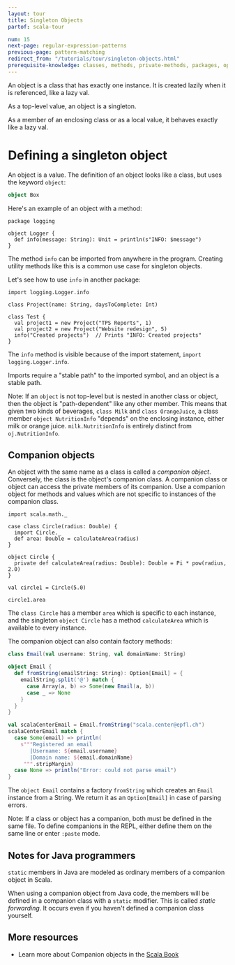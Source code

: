 ```yaml
---
layout: tour
title: Singleton Objects
partof: scala-tour

num: 15
next-page: regular-expression-patterns
previous-page: pattern-matching
redirect_from: "/tutorials/tour/singleton-objects.html"
prerequisite-knowledge: classes, methods, private-methods, packages, option
---
```

An object is a class that has exactly one instance. It is created lazily when it is referenced, like a lazy val.

As a top-level value, an object is a singleton.

As a member of an enclosing class or as a local value, it behaves exactly like a lazy val.
# Defining a singleton object
An object is a value. The definition of an object looks like a class, but uses the keyword `object`:
```scala mdoc
object Box
```

Here's an example of an object with a method:
```
package logging

object Logger {
  def info(message: String): Unit = println(s"INFO: $message")
}
```
The method `info` can be imported from anywhere in the program. Creating utility methods like this is a common use case for singleton objects.

Let's see how to use `info` in another package:

```
import logging.Logger.info

class Project(name: String, daysToComplete: Int)

class Test {
  val project1 = new Project("TPS Reports", 1)
  val project2 = new Project("Website redesign", 5)
  info("Created projects")  // Prints "INFO: Created projects"
}
```

The `info` method is visible because of the import statement, `import logging.Logger.info`.

Imports require a "stable path" to the imported symbol, and an object is a stable path.

Note: If an `object` is not top-level but is nested in another class or object, then the object is "path-dependent" like any other member. This means that given two kinds of beverages, `class Milk` and `class OrangeJuice`, a class member `object NutritionInfo` "depends" on the enclosing instance, either milk or orange juice. `milk.NutritionInfo` is entirely distinct from `oj.NutritionInfo`.

## Companion objects

An object with the same name as a class is called a _companion object_. Conversely, the class is the object's companion class. A companion class or object can access the private members of its companion. Use a companion object for methods and values which are not specific to instances of the companion class.
```
import scala.math._

case class Circle(radius: Double) {
  import Circle._
  def area: Double = calculateArea(radius)
}

object Circle {
  private def calculateArea(radius: Double): Double = Pi * pow(radius, 2.0)
}

val circle1 = Circle(5.0)

circle1.area
```

The `class Circle` has a member `area` which is specific to each instance, and the singleton `object Circle` has a method `calculateArea` which is available to every instance.

The companion object can also contain factory methods:
```scala mdoc
class Email(val username: String, val domainName: String)

object Email {
  def fromString(emailString: String): Option[Email] = {
    emailString.split('@') match {
      case Array(a, b) => Some(new Email(a, b))
      case _ => None
    }
  }
}

val scalaCenterEmail = Email.fromString("scala.center@epfl.ch")
scalaCenterEmail match {
  case Some(email) => println(
    s"""Registered an email
       |Username: ${email.username}
       |Domain name: ${email.domainName}
     """.stripMargin)
  case None => println("Error: could not parse email")
}
```
The `object Email` contains a factory `fromString` which creates an `Email` instance from a String. We return it as an `Option[Email]` in case of parsing errors.

Note: If a class or object has a companion, both must be defined in the same file. To define companions in the REPL, either define them on the same line or enter `:paste` mode.

## Notes for Java programmers ##

`static` members in Java are modeled as ordinary members of a companion object in Scala.

When using a companion object from Java code, the members will be defined in a companion class with a `static` modifier. This is called _static forwarding_. It occurs even if you haven't defined a companion class yourself.

## More resources

* Learn more about Companion objects in the [Scala Book](/overviews/scala-book/companion-objects.html)
